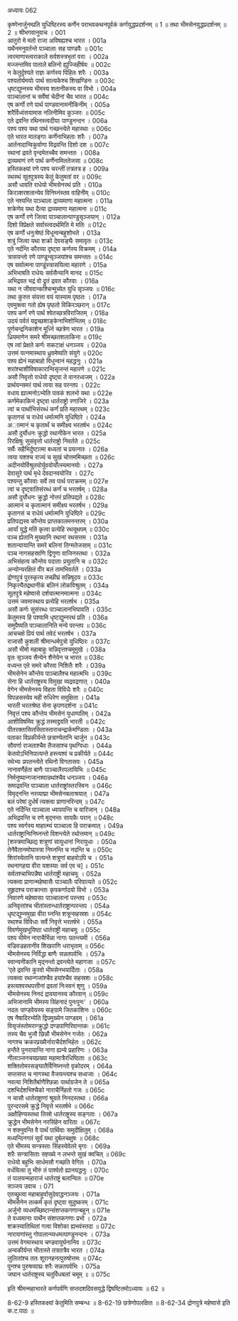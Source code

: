 अध्यायः 062

कृष्णेनार्जुनम्प्रति युधिष्ठिरस्य कर्णेन पराभवकथनपूर्वकं कर्णयुद्धप्रदर्शनम् ॥ 1 ॥ तथा भीमसेनयुद्धप्रदर्शनम् ॥ 2 ॥
श्रीभगवानुवाच ।	001  
आतुरो मे मतो राजा अविषह्यश्च भारत ।	001a  
यथैनमनुवर्तन्ते पञ्चालाः सह पाण्डवैः ॥	001c  
त्वरमाणास्त्वराकाले सर्वशस्त्रभृतां वराः ।	002a  
मज्जन्तमिव पाताले बलिनो ह्युज्जिहीर्षवः ॥	002c  
न केतुर्दृश्यते राज्ञः कर्णस्य पिहितः शरैः ।	003a  
पश्यतोर्यमयोः पार्थ सात्यकेश्च शिखण्डिनः ॥	003c  
धृष्टद्युम्नस्य भीमस्य शतानीकस्य वा विभो ।	004a  
पाञ्चालानां च सर्वेषां चेदीनां चैव भारत ॥	004c  
एष कर्णो रणे पार्थ पाण्डवानामनीकिनीम् ।	005a  
शरैर्विध्वंसयामास नलिनीमिव कुञ्जरः ॥	005c  
एते द्रवन्ति रथिनस्त्वदीयाः पाण्डुनन्दन ।	006a  
पश्य पश्य यथा पार्थ गच्छन्त्येते महारथाः ॥	006c  
एते भारत मातङ्गाः कर्णेनाभिहताः शरैः ।	007a  
आर्तनादान्विकुर्वाणा विद्रवन्ति दिशो दश ॥	007c  
रथानां द्रवते वृन्दमेतच्चैव समन्ततः ।	008a  
द्राव्यमाणं रणे पार्थ कर्णेनामिततेजसा ॥	008c  
हस्तिकक्ष्यां रणे पश्य चरन्तीं तत्रतत्र ह ।	009a  
रथस्थं सूतपुत्रस्य केतुं केतुमतां वर ॥	009c  
असौ धावति राधेयो भीमसेनरथं प्रति ।	010a  
किरञ्शरशतान्येव विनिघ्नंस्तव वाहिनीम् ॥	010c  
एते नश्यन्ति पाञ्चाला द्राव्यमाणा महात्मना ।	011a  
शक्रेणेव यथा दैत्या द्राव्यमाणा महात्मना ॥	011c  
एष कर्णो रणे जित्वा पाञ्चालान्पाण्डुसृञ्जयान् ।	012a  
दिशो विप्रेक्षते सर्वास्त्वदर्थमिति मे मतिः ॥	012c  
एष कर्णो धनुःश्रेष्ठं विधून्वन्बहुशोभते ।	013a  
शत्रुं जित्वा यथा शक्रो देवसङ्घैः समावृतः ॥	013c  
एते नर्दन्ति कौरव्या दृष्ट्वा कर्णस्य विक्रमम् ।	014a  
त्रासयन्तो रणे पाण्डून्सृञ्जयांश्च समन्ततः ॥	014c  
एष सर्वात्मना पाण्डूंस्त्रासयित्वा महारणे ।	015a  
अभिभाषति राधेयः सर्वसैन्यानि मानद ॥	015c  
अभिद्रवत भद्रं वो द्रुतं द्रवत कौरवाः ।	016a  
यथा न जीववान्कश्चिन्मुच्येत युधि सृञ्जयः ॥	016c  
तथा कुरुत संयत्ता वयं यास्याम पृष्ठतः ।	017a  
एवमुक्त्वा गतो ह्येष पृष्ठतो विकिरञ्छरान् ॥	017c  
पश्य कर्णं रणे पार्थ श्वेतच्छत्रविराजितम् ।	018a  
उदयं पर्वतं यद्वच्छशाङ्केनाभिशोभितम् ॥	018c  
पूर्णचन्द्रनिकाशेन मूर्ध्नि च्छत्रेण भारत ।	019a  
ध्रियमाणेन समरे श्रीमच्छतशलाकिना ॥	019c  
एष त्वां प्रेक्षते कर्णः सकटाक्षं धनञ्जय ।	020a  
उत्तमं यत्नमास्थाय ध्रुवमेष्यति संयुगे ॥	020c  
पश्य ह्येनं महाबाहो विधुन्वानं महद्धनुः ।	021a  
शरांश्चाशीविषाकारान्विसृजन्तं महारणे ॥	021c  
असौ निवृत्तो राधेयो दृष्ट्वा ते वानरध्वजम् ।	022a  
प्रार्थयन्समरं पार्थ त्वया सह परन्तप ।	022c  
वधाय ह्यात्मनोऽभ्येति पावकं शलभो यथा ॥	022e  
कर्णमेकाकिनं दृष्ट्वा धार्तराष्ट्रो रणाजिरे ।	023a  
त्वां च पार्थाभिसंरब्धं कर्णं प्रति महारथम् ॥	023c  
कृतागसं च राधेयं धर्मात्मनि युधिष्ठिरे ।	024a  
अात्मानं च कृतार्थं च समीक्ष्य भरतर्षभ ॥	024c  
असौ दुर्योधनः क्रुद्धो रथानीकेन भारत ।	025a  
रिरक्षिषुः सुसंवृत्तो धार्तराष्ट्रो निवर्तते ॥	025c  
सर्वैः सहैभिर्दुष्टात्मा बध्यतां च प्रयत्नतः ।	026a  
त्वया यशश्च राज्यं च सुखं चोत्तममिच्छता ॥	026c  
अदीनयोर्विश्रुतयोर्युवयोर्योत्स्यमानयोः ।	027a  
देवासुरे पार्थ मृधे देवदानवयोरिव ।	027c  
पश्यन्तु कौरवाः सर्वे तव पार्थ पराक्रमम् ॥	027e  
त्वां च दृष्ट्वातिसंरब्धं कर्णं च भरतर्षम् ।	028a  
असौ दुर्योधनः क्रुद्धो नोत्तरं प्रतिपद्यते ॥	028c  
आत्मानं च कृतात्मानं समीक्ष्य भरतर्षभ ।	029a  
कृतागसं च राधेयं धर्मात्मनि युधिष्ठिरे ॥	029c  
प्रतिपद्यस्व कौन्तेय प्राप्तकालमनन्तरम् ।	030a  
आर्यां युद्धे मतिं कृत्वा प्रत्येहि रथयूथपम् ॥	030c  
पञ्च ह्येतानि मुख्यानि रथानां रथसत्तम ।	031a  
शतान्यायान्ति समरे बलिनां तिग्मतेजसाम् ॥	031c  
पञ्च नागसहस्राणि द्विगुणा वाजिनस्तथा ।	032a  
अभिसंहत्य कौन्तेय पदाताः प्रयुतानि च ॥	032c  
अन्योन्यरक्षितं वीर बलं तामभिवर्तते ।	033a  
द्रोणपुत्रं पुरस्कृत्य तच्छीघ्रं सन्निषूदय ॥	033c  
निकृत्त्यैतद्रथानीकं बलिनं लोकविश्रुतम् ।	034a  
सूतपुत्रे महेष्वासे दर्शयात्मानमात्मना ॥	034c  
उत्तमं जवमास्थाय प्रत्येहि भरतर्षभ ।	035a  
असौ कर्णः सुसंरब्धः पाञ्चालानभिघावति ।	035c  
केतुमस्य हि पश्यामि धृष्टद्युम्नरथं प्रति ।	036a  
समुपैष्यति पाञ्चालानिति मन्ये परन्तप ॥	036c  
आचचक्षे प्रियं पार्थ तवेदं भरतर्षभ ।	037a  
राजासौ कुशली श्रीमान्धर्मपुत्रो युधिष्ठिरः ॥	037c  
असौ भीमो महाबाहुः सन्निवृत्तश्चमूमुखे ।	038a  
वृतः सृञ्जय सैन्येन शैनेयेन च भारत ॥	038c  
वध्यन्त एते समरे कौरवा निशितैः शरैः ।	039a  
भीमसेनेन कौन्तेय पाञ्चालैश्च महात्मभिः ॥	039c  
सेना हि धार्तराष्ट्रस्य विमुखा व्यद्रवद्रणात् ।	040a  
वेगेन भीमसेनस्य विहता विविधैः शरैः ॥	040c  
विपन्नसस्येव मही रुधिरेण समुक्षिता ।	041a  
भारती भरतश्रेष्ठ सेना कृपणदर्शना ॥	041c  
निवृत्तं पश्य कौन्तेय भीमसेनं युधाम्पतिम् ।	042a  
आशीविषमिव क्रुद्धं तस्माद्द्रवति भारती ॥	042c  
पीतरक्तासितसितास्ताराचन्द्रार्कमण्डिताः ।	043a  
पताका विप्रकीर्यन्ते छत्राण्येतानि चार्जुन ॥	043c  
सौवर्णा राजताश्चैव तैजसाश्च पृथग्विधाः ।	044a  
केतवोऽभिनिपात्यन्ते हस्त्यश्वं च प्रकीर्यते ॥	044c  
रथेभ्यः प्रपतन्त्येते रथिनो विगतासवः ।	045a  
नानावर्णैर्हता बाणैः पाञ्चालैरपलायिभिः ॥	045c  
निर्मनुष्यान्गजानश्वान्रथांश्चैव धनञ्जय ।	046a  
समाद्रवन्ति पाञ्चाला धार्तराष्ट्रांस्तरस्विनः ॥	046c  
विमृद्नन्ति नरव्याघ्रा भीमसेनबलाश्रयात् ।	047a  
बलं परेषां दुर्धर्षं त्यक्त्वा प्राणानरिन्दम् ॥	047c  
एते नर्दिन्ति पाञ्चाला ध्मापयन्ति च वारिजान् ।	048a  
अभिद्रवन्ति च रणे मृद्नन्तः सायकैः परान् ॥	048c  
पश्य स्वर्गस्य माहात्म्यं पाञ्चाला हि पराक्रमात् ।	049a  
धार्तराष्ट्रान्विनिघ्नन्तो विशन्त्येते रथोत्तमान् ॥	049c  
[शस्त्रमाच्छिद्य शत्रूणां सायुधानां निरायुधाः ।	050a  
तेनैवैतानमोघास्त्रा निघ्नन्ति च नदन्ति च ॥	050c  
शिरांस्येतानि पात्यन्ते शत्रूणां बाहवोऽपि च ।	051a  
रथनागहया वीरा यशस्याः सर्व एव च] ॥	051c  
सर्वतश्चाभिपन्नैषा धार्तराष्ट्री महाचमूः ।	052a  
त्यक्त्वा प्राणान्महेष्वासैः पाञ्चालैः परिपात्यते ॥	052c  
सुहृदश्च पराक्रान्ताः कृपकर्णादयो विभो ।	053a  
निवारणे महेष्वासाः पाञ्चालानां परन्तप ॥	053c  
अनिवृत्तांश्च भीतांस्तान्धार्तराष्ट्रान्परन्तप ।	054a  
धृष्टद्युम्नमुखा वीरा घ्नन्ति शत्रून्सहस्रशः ॥	054c  
रथाश्च विविधाः सर्वे निवृत्ते भरतर्षभे ।	055a  
विवर्णमुखभूयिष्ठा धार्तराष्ट्री महाचमूः ॥	055c  
पश्य भीमेन नाराचैर्भिन्ना नागाः पतन्त्यमी ।	056a  
वज्रिवज्रहतानीव शिखराणि धराभृताम् ॥	056c  
भीमसेनस्य निर्विद्धा बाणैः सन्नतपर्वभिः ।	057a  
स्वान्यनीकानि मृद्नन्तो द्रवन्त्येते महागजाः ॥	057c  
\'एते द्रवन्ति कुरवो भीमसेनभयार्दिताः ।	058a  
त्यक्त्वा रथान्गजांश्चैव हयांश्चैव सहस्रशः ॥	058c  
हस्त्यश्वरथपत्तीनां द्रवतां निःस्वनं शृणु ।	059a  
भीमसेनस्य निनदं द्रावयानस्य कौरवान् ॥	059c  
अभिजानामि भीमस्य सिंहनादं पुनःपुनः\' ।	060a  
नदतः पाण्डवेयस्य सङ्ग्रामे जितकाशिनः ॥	060c  
एष नैषादिरभ्येति द्विपमुख्येन पाण्डवम् ।	061a  
विसृजंस्तोमरान्क्रुद्धो दण्डपाणिरिवान्तकः ॥	061c  
तस्य चैव भुजौ छिन्नौ भीमसेनेन गर्जतः ।	062a  
नागश्च क्रकरप्रख्यैर्नाराचैर्दशभिर्हतः ॥	062c  
हन्तैते पुनरायान्ति नागा ह्यन्ये प्रहारिणः ।	063a  
नीलाञ्जनचयप्रख्या महामात्रैरधिष्ठिताः ॥	063c  
शक्तितोमरसङ्घातैर्विनिघ्नन्तो वृकोदरम् ।	064a  
सप्तसप्त च नागस्था वैजयन्त्यश्च सध्वजाः ।	064c  
नवत्या निशितैर्बाणैश्छिन्नाः पार्थाग्रजेन ते ॥	065a  
दशभिर्दशभिश्चैको नाराचैर्निहतो गजः ॥	065c  
न चासौ धार्तराष्ट्राणां श्रूयते निनदस्तथा ।	066a  
पुरन्दरसमे क्रुद्धे निवृत्ते भरतर्षभे ॥	066c  
अक्षौहिण्यस्तथा तिस्रो धार्तराष्ट्रस्य सङ्गताः ।	067a  
क्रुद्धेन भीमसेनेन नरसिंहेन वारिताः ॥	067c  
न शक्नुवन्ति वै पार्थं पार्थिवाः समुदीक्षितुम् ।	068a  
मध्यन्दिनगतं सूर्यं यथा दुर्बलचक्षुषः ॥	068c  
एते भीमस्य सन्त्रस्ताः सिंहस्येवेतरे मृगाः ।	069a  
शरैः सन्त्रासिताः सह्ख्ये न लभन्ते सुखं क्वचित् ॥	069c  
राधेयो बहुभिः सार्धमसौ गच्छति वेगितः ।	070a  
वर्धयित्वा तु भीरुं तं पार्श्वतो ह्यानयद्धनुः ।	070c  
तं पालयन्महाराजं धार्तराष्ट्रं बलान्वितः ॥	070e  
सञ्जय उवाच ।	071  
एतच्छ्रुत्वा महाबाहुर्वासुदेवाद्धनञ्जयः ।	071a  
भीमसेनेन तत्कर्म कृतं दृष्ट्वा सुदुष्करम् ।	071c  
अर्जुनो व्यधमच्छिष्टान्संशप्तकगणान्बहून् ॥	071e  
ते वध्यमानाः पार्थेन संशप्तकगणाः प्रभो ।	072a  
शक्रस्यातिथितां गत्वा विशोका ह्यभवंस्तदा ॥	072c  
नारायणांस्तु गोपालान्व्यधमत्पाण्डुनन्दनः ।	073a  
उत्तमं वेगमास्थाय चण्डवायुर्घनानिव ॥	073c  
अन्वकीर्यन्त भीतास्ते तत्रतत्रैव भारत ।	074a  
लुलितांश्च ततः शूरानहनत्पुरुषोत्तमः ॥	074c  
पुनश्च पुरुषव्याघ्रः शरैः सन्नतपर्वभिः ।	075a  
जघान धार्तराष्ट्रस्य चतुर्विधबलां चमूम् ॥ ॥	075c  

इति श्रीमन्महाभारते कर्णपर्वणि सप्तदशदिवसयुद्धे द्विषष्टितमोऽध्यायः ॥ 62 ॥

8-62-9 हस्तिकक्ष्यां केतुमिति सम्बन्धः ॥ 8-62-19 छत्रेणोपलक्षितः ॥ 8-62-34 द्रोणपुत्रे महेष्वासे इति क.ट.पाठः ॥

